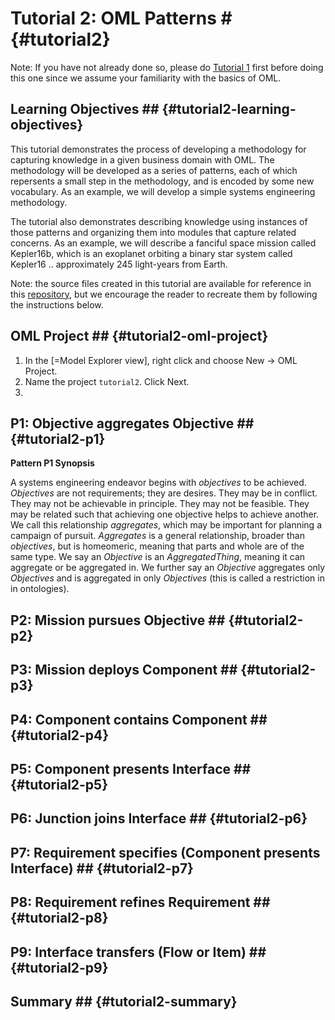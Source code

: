 # Tutorial 2: OML Patterns # {#tutorial2}

Note: If you have not already done so, please do [Tutorial 1](#tutorial1) first before doing this one since we assume your familiarity with the basics of OML.

## Learning Objectives ## {#tutorial2-learning-objectives}
This tutorial demonstrates the process of developing a methodology for capturing knowledge in a given business domain with OML. The methodology will be developed as a series of patterns, each of which repersents a small step in the methodology, and is encoded by some new vocabulary. As an example, we will develop a simple systems engineering methodology.

The tutorial also demonstrates describing knowledge using instances of those patterns and organizing them into modules that capture related concerns. As an example, we will describe a fanciful space mission called Kepler16b, which is an exoplanet orbiting a binary star system called Kepler16 .. approximately 245 light-years from Earth.

Note: the source files created in this tutorial are available for reference in this [repository](https://github.com/opencaesar/oml-tutorials/tree/master/tutorial1), but we encourage the reader to recreate them by following the instructions below.

## OML Project ##  {#tutorial2-oml-project}

1. In the [=Model Explorer view], right click and choose New -> OML Project.
1. Name the project `tutorial2`. Click Next.
1. 

## P1: Objective aggregates Objective ## {#tutorial2-p1}

**Pattern P1 Synopsis**

A systems engineering endeavor begins with *objectives* to be achieved. *Objectives* are not requirements; they are desires. They may be in conflict. They may not be achievable in principle. They may not be feasible. They may be related such that achieving one objective helps to achieve another. We call this relationship *aggregates*, which may be important for planning a campaign of pursuit. *Aggregates* is a general relationship, broader than *objectives*, but is homeomeric, meaning that parts and whole are of the same type. We say an *Objective* is an *AggregatedThing*, meaning it can aggregate or be aggregated in. We further say an *Objective* aggregates only *Objectives* and is aggregated in only *Objectives* (this is called a restriction in in ontologies).



## P2: Mission pursues Objective ## {#tutorial2-p2}

## P3: Mission deploys Component ## {#tutorial2-p3}

## P4: Component contains Component ## {#tutorial2-p4}

## P5: Component presents Interface ## {#tutorial2-p5}

## P6: Junction joins Interface ## {#tutorial2-p6}

## P7: Requirement specifies (Component presents Interface) ## {#tutorial2-p7}

## P8: Requirement refines Requirement ## {#tutorial2-p8}

## P9: Interface transfers (Flow or Item) ## {#tutorial2-p9}

## Summary ## {#tutorial2-summary}
